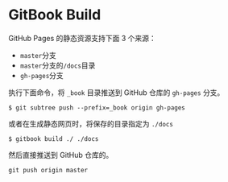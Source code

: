 # GitBook Build

GitHub Pages 的静态资源支持下面 3 个来源：

+ `master`分支
+ `master`分支的`/docs`目录
+ `gh-pages`分支

执行下面命令，将 `_book` 目录推送到 GitHub 仓库的 `gh-pages` 分支。

``` shell
$ git subtree push --prefix=_book origin gh-pages
```

或者在生成静态网页时，将保存的目录指定为 `./docs`
``` shell
$ gitbook build ./ ./docs
```

然后直接推送到 GitHub 仓库的。

``` shell
git push origin master
```

